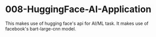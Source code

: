 # 008-HuggingFace-AI-Application
This makes use of hugging face's api for AI/ML task. It makes use of facebook's bart-large-cnn model.
